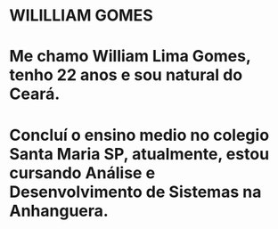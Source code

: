 # WILILLIAM GOMES

# Me chamo William Lima Gomes, tenho 22 anos e sou natural do Ceará.
# Concluí o ensino medio no colegio Santa Maria SP, atualmente, estou cursando Análise e Desenvolvimento de Sistemas na Anhanguera.
